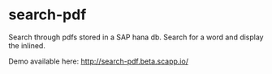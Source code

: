 search-pdf
==========

Search through pdfs stored in a SAP hana db. Search for a word and display the inlined. 

Demo available here:
http://search-pdf.beta.scapp.io/
